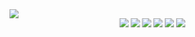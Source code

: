 <img src="https://capsule-render.vercel.app/api?type=waving&color=auto&height=200&section=header&text=편의점 판매 관리 프로그램&fontSize=90" />

<div align="center">
	<img src="https://img.shields.io/badge/Java-007396?style=flat&logo=Java&logoColor=white" />
	<img src="https://img.shields.io/badge/HTML5-E34F26?style=flat&logo=HTML5&logoColor=white" />
	<img src="https://img.shields.io/badge/CSS3-1572B6?style=flat&logo=CSS3&logoColor=white" />
  <img src="https://img.shields.io/badge/CSS3-1572B6?style=flat&logo=javascript&logoColor=white" />
  <img src="https://img.shields.io/badge/CSS3-1572B6?style=flat&logo=mysql&logoColor=white" />
  <img src="https://img.shields.io/badge/CSS3-1572B6?style=flat&logo=spring&logoColor=white" />
</div>
